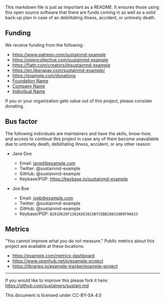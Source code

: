 This markdown file is just as important as a README. It ensures those using this open source software that there are funds coming in as well as a solid back-up plan in case of an debilitating illness, accident, or untimely death.

## Funding
We receive funding from the following:

* https://www.patreon.com/sustainmd-example
* https://opencollective.com/sustainmd-example
* https://flattr.com/creators/@sustainmd-example
* https://en.liberapay.com/sustainmd-example/
* https://example.com/donations
* [Foundation Name](https://example.com/foundation-url)
* [Company Name](https://example.com/company-url)
* [Individual Name](https://example.com/individual-url)

If you or your organization gets value out of this project, please consider donating.

## Bus factor
The following individuals are maintainers and have the skills, know-how, and access to continue this project in case any of them become unavailable due to untimely death, debilitating illness, accident, or any other reason:

* Jane Doe
  * Email: janed@example.com
  * Twitter: @sustainmd-example
  * GitHub: @sustainmd-example
  * Keybase/PGP: https://keybase.io/sustainmd-example


* Joe Boe
  * Email: joeb@example.com
  * Twitter: @sustainmd-example
  * GitHub: @sustainmd-example
  * Keybase/PGP: `B201D628F1302A5E3815B7CEBB28B310B9F90A33`

## Metrics
"You cannot improve what you do not measure." 
Public metrics about this project are available at these locations:

* https://example.com/metrics-dashboard
* https://www.openhub.net/p/example-project
* https://libraries.io/example-tracker/example-project



---

If you would like to improve this please fork it here: https://github.com/sustainers/sustain.md

This document is licensed under CC-BY-SA 4.0
